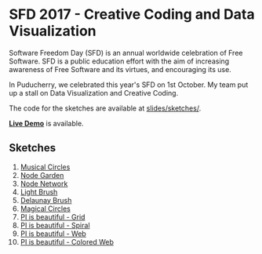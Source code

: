 # SFD 2017 - Creative Coding and Data Visualization

Software Freedom Day (SFD) is an annual worldwide celebration of Free Software. SFD is a public education effort with the aim of increasing awareness of Free Software and its virtues, and encouraging its use.

In Puducherry, we celebrated this year's SFD on 1st October. My team put up a stall on Data Visualization and Creative Coding.

The code for the sketches are available at [slides/sketches/](slides/sketches). 

[**Live Demo**](https://suriyadeepan.github.io/sfd2017) is available.

## Sketches

1. [Musical Circles](slides/sketches/1.js)
2. [Node Garden](slides/sketches/2.js)
3. [Node Network](slides/sketches/3.js)
4. [Light Brush](slides/sketches/4.js)
5. [Delaunay Brush](slides/sketches/5.js)
6. [Magical Circles](slides/sketches/6.js)
7. [PI is beautiful - Grid](slides/sketches/7.js)
8. [PI is beautiful - Spiral](slides/sketches/8.js)
9. [PI is beautiful - Web](slides/sketches/9.js)
10. [PI is beautiful - Colored Web](slides/sketches/10.js)
